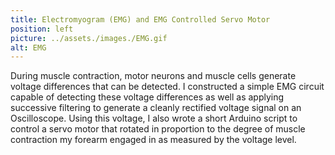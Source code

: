 ```yaml
---
title: Electromyogram (EMG) and EMG Controlled Servo Motor 
position: left
picture: ../assets./images./EMG.gif
alt: EMG
---
```

During muscle contraction, motor neurons and muscle cells generate voltage differences that can be detected. I constructed a simple EMG circuit capable of detecting these voltage differences as well as applying successive filtering to generate a cleanly rectified voltage signal on an Oscilloscope. Using this voltage, I also wrote a short Arduino script to control a servo motor that rotated in proportion to the degree of muscle contraction my forearm engaged in as measured by the voltage level.